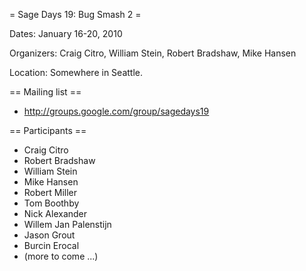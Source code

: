= Sage Days 19: Bug Smash 2 =

Dates: January 16-20, 2010

Organizers: Craig Citro, William Stein, Robert Bradshaw, Mike Hansen

Location: Somewhere in Seattle.

== Mailing list ==
 * http://groups.google.com/group/sagedays19

== Participants ==

 * Craig Citro
 * Robert Bradshaw
 * William Stein
 * Mike Hansen
 * Robert Miller
 * Tom Boothby
 * Nick Alexander 
 * Willem Jan Palenstijn
 * Jason Grout 
 * Burcin Erocal
 * (more to come ...)
